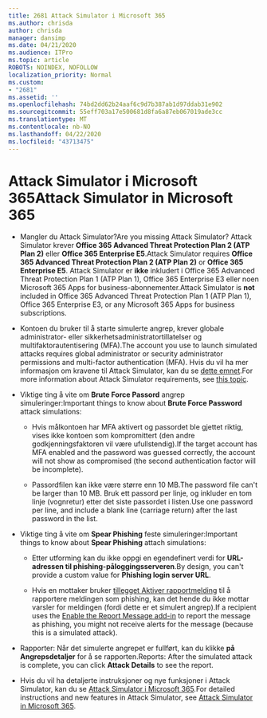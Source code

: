 ```yaml
---
title: 2681 Attack Simulator i Microsoft 365
ms.author: chrisda
author: chrisda
manager: dansimp
ms.date: 04/21/2020
ms.audience: ITPro
ms.topic: article
ROBOTS: NOINDEX, NOFOLLOW
localization_priority: Normal
ms.custom:
- "2681"
ms.assetid: ''
ms.openlocfilehash: 74bd2dd62b24aaf6c9d7b387ab1d97ddab31e902
ms.sourcegitcommit: 55eff703a17e500681d8fa6a87eb067019ade3cc
ms.translationtype: MT
ms.contentlocale: nb-NO
ms.lasthandoff: 04/22/2020
ms.locfileid: "43713475"
---
```

# <a name="attack-simulator-in-microsoft-365"></a><span data-ttu-id="0292f-102">Attack Simulator i Microsoft 365</span><span class="sxs-lookup"><span data-stu-id="0292f-102">Attack Simulator in Microsoft 365</span></span>

- <span data-ttu-id="0292f-103">Mangler du Attack Simulator?</span><span class="sxs-lookup"><span data-stu-id="0292f-103">Are you missing Attack Simulator?</span></span> <span data-ttu-id="0292f-104">Attack Simulator krever **Office 365 Advanced Threat Protection Plan 2 (ATP Plan 2)** eller **Office 365 Enterprise E5**.</span><span class="sxs-lookup"><span data-stu-id="0292f-104">Attack Simulator requires **Office 365 Advanced Threat Protection Plan 2 (ATP Plan 2)** or **Office 365 Enterprise E5**.</span></span> <span data-ttu-id="0292f-105">Attack Simulator er **ikke** inkludert i Office 365 Advanced Threat Protection Plan 1 (ATP Plan 1), Office 365 Enterprise E3 eller noen Microsoft 365 Apps for business-abonnementer.</span><span class="sxs-lookup"><span data-stu-id="0292f-105">Attack Simulator is **not** included in Office 365 Advanced Threat Protection Plan 1 (ATP Plan 1), Office 365 Enterprise E3, or any Microsoft 365 Apps for business subscriptions.</span></span>

- <span data-ttu-id="0292f-106">Kontoen du bruker til å starte simulerte angrep, krever globale administrator- eller sikkerhetsadministratortillatelser og multifaktorautentisering (MFA).</span><span class="sxs-lookup"><span data-stu-id="0292f-106">The account you use to launch simulated attacks requires global administrator or security administrator permissions and multi-factor authentication (MFA).</span></span> <span data-ttu-id="0292f-107">Hvis du vil ha mer informasjon om kravene til Attack Simulator, kan du se [dette emnet](https://docs.microsoft.com/office365/securitycompliance/attack-simulator#before-you-begin).</span><span class="sxs-lookup"><span data-stu-id="0292f-107">For more information about Attack Simulator requirements, see [this topic](https://docs.microsoft.com/office365/securitycompliance/attack-simulator#before-you-begin).</span></span>

- <span data-ttu-id="0292f-108">Viktige ting å vite om **Brute Force Passord** angrep simuleringer:</span><span class="sxs-lookup"><span data-stu-id="0292f-108">Important things to know about **Brute Force Password** attack simulations:</span></span>

  - <span data-ttu-id="0292f-109">Hvis målkontoen har MFA aktivert og passordet ble gjettet riktig, vises ikke kontoen som kompromittert (den andre godkjenningsfaktoren vil være ufullstendig).</span><span class="sxs-lookup"><span data-stu-id="0292f-109">If the target account has MFA enabled and the password was guessed correctly, the account will not show as compromised (the second authentication factor will be incomplete).</span></span>

  - <span data-ttu-id="0292f-110">Passordfilen kan ikke være større enn 10 MB.</span><span class="sxs-lookup"><span data-stu-id="0292f-110">The password file can't be larger than 10 MB.</span></span> <span data-ttu-id="0292f-111">Bruk ett passord per linje, og inkluder en tom linje (vognretur) etter det siste passordet i listen.</span><span class="sxs-lookup"><span data-stu-id="0292f-111">Use one password per line, and include a blank line (carriage return) after the last password in the list.</span></span>

- <span data-ttu-id="0292f-112">Viktige ting å vite om **Spear Phishing** feste simuleringer:</span><span class="sxs-lookup"><span data-stu-id="0292f-112">Important things to know about **Spear Phishing** attach simulations:</span></span>

  - <span data-ttu-id="0292f-113">Etter utforming kan du ikke oppgi en egendefinert verdi for **URL-adressen til phishing-påloggingsserveren**.</span><span class="sxs-lookup"><span data-stu-id="0292f-113">By design, you can't provide a custom value for **Phishing login server URL**.</span></span>

  - <span data-ttu-id="0292f-114">Hvis en mottaker bruker [tillegget Aktiver rapportmelding](https://docs.microsoft.com/microsoft-365/security/office-365-security/enable-the-report-message-add-in) til å rapportere meldingen som phishing, kan det hende du ikke mottar varsler for meldingen (fordi dette er et simulert angrep).</span><span class="sxs-lookup"><span data-stu-id="0292f-114">If a recipient uses the [Enable the Report Message add-in](https://docs.microsoft.com/microsoft-365/security/office-365-security/enable-the-report-message-add-in) to report the message as phishing, you might not receive alerts for the message (because this is a simulated attack).</span></span>

- <span data-ttu-id="0292f-115">Rapporter: Når det simulerte angrepet er fullført, kan du klikke **på Angrepsdetaljer** for å se rapporten.</span><span class="sxs-lookup"><span data-stu-id="0292f-115">Reports: After the simulated attack is complete, you can click **Attack Details** to see the report.</span></span>

- <span data-ttu-id="0292f-116">Hvis du vil ha detaljerte instruksjoner og nye funksjoner i Attack Simulator, kan du se [Attack Simulator i Microsoft 365](https://docs.microsoft.com/microsoft-365/security/office-365-security/attack-simulator).</span><span class="sxs-lookup"><span data-stu-id="0292f-116">For detailed instructions and new features in Attack Simulator, see [Attack Simulator in Microsoft 365](https://docs.microsoft.com/microsoft-365/security/office-365-security/attack-simulator).</span></span>
